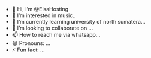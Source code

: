 - 👋 Hi, I’m @ElsaHosting
- 👀 I’m interested in music..
- 🌱 I’m currently learning university of north sumatera...
- 💞️ I’m looking to collaborate on  ...
- 📫 How to reach me via whatsapp...
- 😄 Pronouns: ...
- ⚡ Fun fact: ...

<!---
ElsaHosting/ElsaHosting is a ✨ special ✨ repository because its `README.md` (this file) appears on your GitHub profile.
You can click the Preview link to take a look at your changes.
--->
